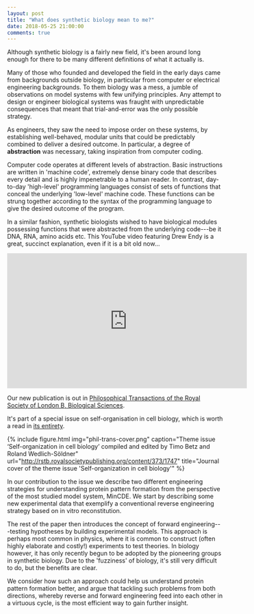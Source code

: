 ```yaml
---
layout: post
title: "What does synthetic biology mean to me?"
date: 2018-05-25 21:00:00
comments: true
---
```


Although synthetic biology is a fairly new field, it's been around long enough for there to be many different definitions of what it actually is.

Many of those who founded and developed the field in the early days came from backgrounds outside biology, in particular from computer or electrical engineering backgrounds. To them biology was a mess, a jumble of observations on model systems with few unifying principles. Any attempt to design or engineer biological systems was fraught with unpredictable consequences that meant that trial-and-error was the only possible strategy.

As engineers, they saw the need to impose order on these systems, by establishing well-behaved, modular units that could be predictably combined to deliver a desired outcome. In particular, a degree of <strong>abstraction</strong> was necessary, taking inspiration from computer coding.

Computer code operates at different levels of abstraction. Basic instructions are written in 'machine code', extremely dense binary code that describes every detail and is highly impenetrable to a human reader. In contrast, day-to-day 'high-level' programming languages consist of sets of functions that conceal the underlying 'low-level' machine code. These functions can be strung together according to the syntax of the programming language to give the desired outcome of the program.

In a similar fashion, synthetic biologists wished to have biological modules possessing functions that were abstracted from the underlying code---be it DNA, RNA, amino acids etc. This YouTube video featuring Drew Endy is a great, succinct explanation, even if it is a bit old now...

<iframe width="560" height="315" src="https://www.youtube-nocookie.com/embed/XIuh7KDRzLk?rel=0" frameborder="0" allow="autoplay; encrypted-media" allowfullscreen></iframe>








Our new publication is out in [Philosophical Transactions of the Royal Society of London B, Biological Sciences](https://dx.doi.org/10.1098/rstb.2017.0104).

It's part of a special issue on self-organisation in cell biology, which is worth a read in [its entirety](http://rstb.royalsocietypublishing.org/content/373/1747).

{% include figure.html img="phil-trans-cover.png" caption="Theme issue ‘Self-organization in cell biology’ compiled and edited by Timo Betz and Roland Wedlich-Söldner" url="http://rstb.royalsocietypublishing.org/content/373/1747" title="Journal cover of the theme issue 'Self-organization in cell biology'" %}

In our contribution to the issue we describe two different engineering strategies for understanding protein pattern formation from the perspective of the most studied model system, MinCDE. We start by describing some new experimental data that exemplify a conventional reverse engineering strategy based on in vitro reconstitution.

The rest of the paper then introduces the concept of forward engineering---testing hypotheses by building experimental models. This approach is perhaps most common in physics, where it is common to construct (often highly elaborate and costly!) experiments to test theories. In biology however, it has only recently begun to be adopted by the pioneering groups in synthetic biology. Due to the 'fuzziness' of biology, it's still very difficult to do, but the benefits are clear.

We consider how such an approach could help us understand protein pattern formation better, and argue that tackling such problems from both directions, whereby reverse and forward engineering feed into each other in a virtuous cycle, is the most efficient way to gain further insight.